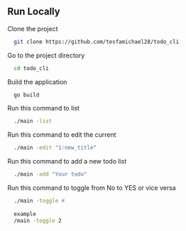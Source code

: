 
## Run Locally

Clone the project

```bash
  git clone https://github.com/tesfamichael28/todo_cli
```

Go to the project directory

```bash
  cd todo_cli
```

Build the application

```bash
  go build
```

Run this command to list

```bash
  ./main -list
```

Run this command to edit the current

```bash
  ./main -edit "1:new_title"
```
Run this command to add a new todo list

```bash
  ./main -add "Your todo"
```
Run this command to toggle from No to YES or vice versa

```bash
  ./main -toggle #
  
  example
  /main -toggle 2
```
